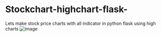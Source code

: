 # Stockchart-highchart-flask-
Lets make stock price charts with all indicator in python flask using high charts 
![image](https://user-images.githubusercontent.com/39345855/93409243-70234880-f864-11ea-8cc4-871eb59fa20f.png)
